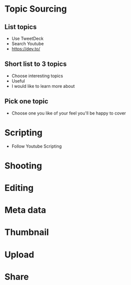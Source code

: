# Topic Sourcing
## List topics
- Use TweetDeck 
- Search Youtube
- https://dev.to/

## Short list to 3 topics
- Choose interesting topics
- Useful
- I would like to learn more about

## Pick one topic
- Choose one you like of your feel you'll be happy to cover


# Scripting

- Follow Youtube Scripting

# Shooting

# Editing

# Meta data

# Thumbnail

# Upload

# Share
